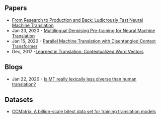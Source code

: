 ## Papers
- [From Research to Production and Back: Ludicrously Fast Neural Machine Translation](https://www.aclweb.org/anthology/D19-5632/)
- Jan 23, 2020 - [Multilingual Denoising Pre-training for Neural Machine Translation](https://arxiv.org/abs/2001.08210)
- Jan 15, 2020 - [Parallel Machine Translation with Disentangled Context Transformer](https://arxiv.org/abs/2001.05136)
- Dec, 2017 -[Learned in Translation: Contextualized Word Vectors](http://papers.nips.cc/paper/7209-learned-in-translation-contextualized-word-vectors.pdf)

## Blogs
- Jan 22, 2020 - [Is MT really lexically less diverse than human translation?](https://marian-nmt.github.io/2020/01/22/lexical-diversity.html)

## Datasets
- [CCMatrix: A billion-scale bitext data set for training translation models](https://ai.facebook.com/blog/ccmatrix-a-billion-scale-bitext-data-set-for-training-translation-models/)